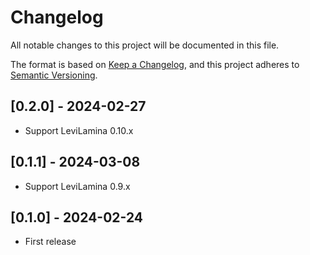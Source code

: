# Changelog

All notable changes to this project will be documented in this file.

The format is based on [Keep a Changelog](https://keepachangelog.com/en/1.0.0/),
and this project adheres to [Semantic Versioning](https://semver.org/spec/v2.0.0.html).

## [0.2.0] - 2024-02-27

- Support LeviLamina 0.10.x

## [0.1.1] - 2024-03-08

- Support LeviLamina 0.9.x

## [0.1.0] - 2024-02-24

- First release
